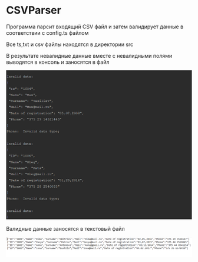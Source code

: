 # CSVParser

Программа парсит входящий CSV файл и затем валидирует данные в соответствии с config.ts файлом

Все ts,txt и csv файлы находятся в директории src

В результате невалидные данные вместе с  невалидными полями выводятся в консоль и заносятся в файл

![Result in console](https://github.com/ShimanchikIra/CSVParser/blob/master/resultImg/resultCSVParser.PNG)

Валидные  данные заносятся в текстовый файл

![Result in txt file (successfull)](https://github.com/ShimanchikIra/CSVParser/blob/master/resultImg/CSVParserResultTxt.PNG)

